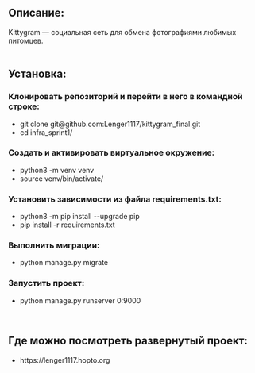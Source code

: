 <h2>Описание:</h2>
Kittygram — социальная сеть для обмена фотографиями любимых питомцев.
<br>
<br>
<h2>Установка:</h2>
<h3>Клонировать репозиторий и перейти в него в командной строке:</h3>
<ul>
<li>git clone git@github.com:Lenger1117/kittygram_final.git</li>
<li>cd infra_sprint1/</li>
</ul>

<h3>Cоздать и активировать виртуальное окружение:</h3>
<ul>
<li>python3 -m venv venv</li>
<li>source venv/bin/activate/</li>
</ul>

<h3>Установить зависимости из файла requirements.txt:</h3>
<ul>
<li>python3 -m pip install --upgrade pip</li>
<li>pip install -r requirements.txt</li>
</ul>

<h3>Выполнить миграции:</h3>
<ul>
<li>python manage.py migrate</li>
</ul>

<h3>Запустить проект:</h3>
<ul>
<li>python manage.py runserver 0:9000</li>
</ul>
<br>
<h2>Где можно посмотреть развернутый проект:</h2>
<ul>
<li>https://lenger1117.hopto.org</li>
</ul>

